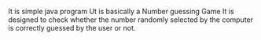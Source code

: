 It is simple java program 
Ut is basically a Number guessing Game
It is designed to check whether the number randomly selected by the computer is correctly guessed by the user or not.

